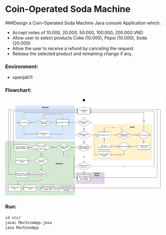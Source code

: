 # Coin-Operated Soda Machine

###Design a Coin-Operated Soda Machine Java console Application which:
- Accept notes of 10.000, 20.000, 50.000, 100.000, 200.000 VND
- Allow user to select products Coke (10.000), Pepsi (10.000), Soda (20.000)
- Allow the user to receive a refund by canceling the request.
- Release the selected product and remaining change if any.

### Environment:
- openjdk11

### Flowchart:
![flowchart](flowchart.jpg?raw=true "Soda Machine")

### Run:
```
cd src/
javac MachineApp.java
java MachineApp
```